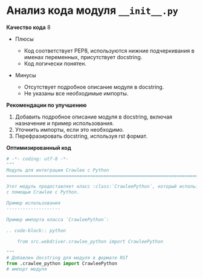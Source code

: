 # Анализ кода модуля `__init__.py`

**Качество кода**
8
-  Плюсы
    - Код соответствует PEP8, используются нижние подчеркивания в именах переменных,  присутствует docstring.
    - Код логически понятен.
    
- Минусы
    - Отсутствует подробное описание модуля в docstring.
    - Не указаны все необходимые импорты.

**Рекомендации по улучшению**

1.  Добавить подробное описание модуля в docstring, включая назначение и пример использования.
2.  Уточнить импорты, если это необходимо.
3.  Перефразировать docstring, используя rst формат.

**Оптимизированный код**

```python
# -*- coding: utf-8 -*-
"""
Модуль для интеграции Crawlee с Python
=========================================================================================

Этот модуль предоставляет класс :class:`CrawleePython`, который используется для интеграции веб-скрапинга
с помощью Crawlee с Python.

Пример использования
--------------------

Пример импорта класса `CrawleePython`:

.. code-block:: python

    from src.webdriver.crawlee_python import CrawleePython

"""
# Добавлен docstring для модуля в формате RST
from .crawlee_python import CrawleePython
# импорт модуля
```